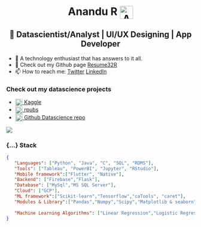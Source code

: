 <h1 align="center">Anandu R <img align="center" src="https://d2fltix0v2e0sb.cloudfront.net/dev-badge.svg" alt="Anandu R's DEV Profile" height="35" width="35"></h1> 
<h2 align="center">🤺 Datascientist/Analyst | UI/UX Designing | App Developer</h2> 
<ul>
  <li>👾 A technology enthusiast that has answers to it all.</li>
  <li>🦈 Check out my Github page <a href="https://anandur32.github.io/Resume32R/">Resume32R</a></li>
  <li>📫 How to reach me:  <a href="https://twitter.com/AquaRegis32">Twitter</a> <a href="https://www.linkedin.com/in/anandur32/">LinkedIn</a></li>
</ul>
<h3>Check out my datascience projects</h3>
<ul>
  <li><a href="https://www.kaggle.com/aquaregis32"><img src="https://cdn3.iconfinder.com/data/icons/logos-and-brands-adobe/512/189_Kaggle-512.png" height="20" width="20" align="center"> Kaggle</a></li>
  <li><a href="https://rpubs.com/aquaregis32/"><img src="https://encrypted-tbn0.gstatic.com/images?q=tbn%3AANd9GcSTOj5Z1YZnSJisLbLFCy-RVV_B4fmB1JGvaA&usqp=CAU" height="20" width="20" align="center"> rpubs</a></li>
  <li><a href="https://github.com/AnanduR32/Datascience"><img src="https://www.flaticon.com/svg/static/icons/svg/25/25231.svg" height="20" width="20" align="center"> Github Datascience repo</a></li>
</ul>
<img align="center" src="https://github-readme-stats.vercel.app/api?username=AnanduR32&count_private=true&show_icons=true&bg_color=F7F9F9" />

<h3>{...} Stack</h3>   

```json
{
   "Languages": ["Python", "Java", "C", "SQL", "RDMS"],
   "Tools": ["Tableau", "PowerBI", "Jupyter", "RStudio"],
   "Mobile framework":["Flutter", "Native"],
   "Backend": ["Firebase","Flask"],
   "Database": ["MySql","MS SQL Server"],
   "Cloud": ["GCP"],
   "ML framework":["Scikit-learn","Tensorflow","caTools", "caret"],
   "Modules & Library":["Pandas","Numpy","Scipy","Matplotlib & seaborn","re","Beautifulsoup","Selenium", "SpeechRecognition","nltk","dplyr", "stringr","etc"],
                          
   "Machine Learning Algorithms": ["Linear Regression","Logistic Regression","KNeighborsRegressor","LDA and SVD","DecisionTree", "RandomForest","SVM","KNN","Naive Bayes","XGBoost","Lasso", "K-means","Model Validation","Feature Selection","Dimensionality Reduction"]
}
```

